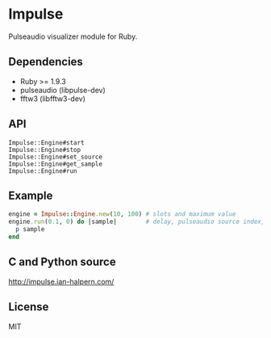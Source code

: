 # Impulse

Pulseaudio visualizer module for Ruby.

## Dependencies

* Ruby >= 1.9.3
* pulseaudio (libpulse-dev)
* fftw3 (libfftw3-dev)

## API

```
Impulse::Engine#start
Impulse::Engine#stop
Impulse::Engine#set_source
Impulse::Engine#get_sample
Impulse::Engine#run
```

## Example

```ruby
engine = Impulse::Engine.new(10, 100) # slots and maximum value
engine.run(0.1, 0) do |sample|        # delay, pulseaudio source index, callback
  p sample
end
```

## C and Python source

http://impulse.ian-halpern.com/

## License

MIT

